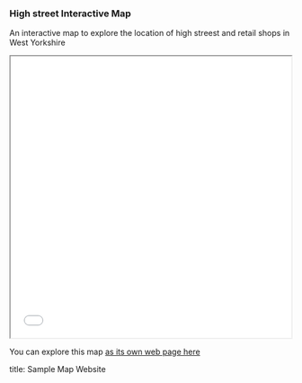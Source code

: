 ### High street Interactive Map

An interactive map to explore the location of high streest and retail shops in West Yorkshire

<iframe src="interactive_clust.html" height="500" width="500"></iframe>

You can explore this map [as its own web page here](interactive_clust.html)

title: Sample Map Website

